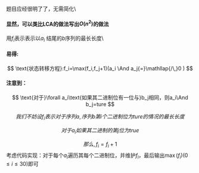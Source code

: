 题目应经很明了了，无需简化\
#### 显然，可以类比LCA的做法写出$O(n^2)$的做法
用$f_i$表示表示以$a_i$
结尾的$b$序列的最长长度\
#### 易得:
$$ \text{状态转移方程}:f_i=\max(f_i,f_j+1)(a_i \And a_j{=}\mathllap{/\,}0 ) $$
#### 注意到：

$$ \text{对于}\forall a_i\text{如果其二进制位有一位与}b_j相同，则a_i\And b_j=ture $$

$$ 我们不妨设f_i表示对于序列a,序列b第i个二进制位为ture的情况的最长长度 $$

$$ 对于a_i如果其二进制的第j位为true $$

$$ 那么,f_i=f_i+1 $$
考虑代码实现：对于每个$a_i$遍历其每个二进制位，并维护$f_i$，最后输出$\max(f_i)(0\le i\le 30)$即可